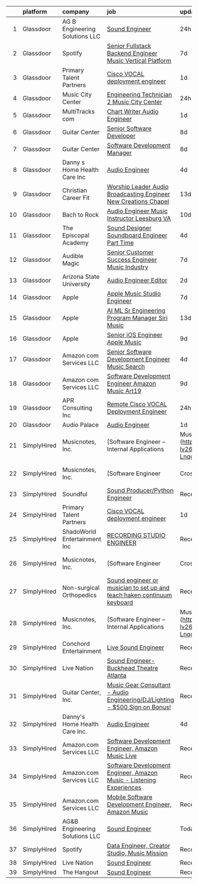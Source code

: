 

|    | platform    | company                        | job                                                                                                                                                                                                                                                                                                                                                                                                                                                                                                                                                                                                                                                                                                                                                                                                                                                                                                                                                                                                                                                                                                                                                                                                                                                                                                                                                                                                  | update_time   | location                            |
|---:|:------------|:-------------------------------|:-----------------------------------------------------------------------------------------------------------------------------------------------------------------------------------------------------------------------------------------------------------------------------------------------------------------------------------------------------------------------------------------------------------------------------------------------------------------------------------------------------------------------------------------------------------------------------------------------------------------------------------------------------------------------------------------------------------------------------------------------------------------------------------------------------------------------------------------------------------------------------------------------------------------------------------------------------------------------------------------------------------------------------------------------------------------------------------------------------------------------------------------------------------------------------------------------------------------------------------------------------------------------------------------------------------------------------------------------------------------------------------------------------|:--------------|:------------------------------------|
|  1 | Glassdoor   | AG B Engineering Solutions LLC | [Sound Engineer](https://www.glassdoor.com/partner/jobListing.htm?pos=106&ao=1136043&s=58&guid=000001834a3fe88e94c50a7773800362&src=GD_JOB_AD&t=SR&vt=w&ea=1&cs=1_92fa79e6&cb=1663398046127&jobListingId=1008144728152&jrtk=3-0-1gd53vq5iimas801-1gd53vq62jm6r800-0abf99ece0991c7d-)                                                                                                                                                                                                                                                                                                                                                                                                                                                                                                                                                                                                                                                                                                                                                                                                                                                                                                                                                                                                                                                                                                                 | 24h           | Remote                              |
|  2 | Glassdoor   | Spotify                        | [Senior Fullstack Backend Engineer  Music Vertical Platform](https://www.glassdoor.com/partner/jobListing.htm?pos=109&ao=1136043&s=58&guid=000001834a3fe88e94c50a7773800362&src=GD_JOB_AD&t=SR&vt=w&cs=1_2c3bd11b&cb=1663398046127&jobListingId=1008129613240&jrtk=3-0-1gd53vq5iimas801-1gd53vq62jm6r800-a24b3b128f6f44d4-)                                                                                                                                                                                                                                                                                                                                                                                                                                                                                                                                                                                                                                                                                                                                                                                                                                                                                                                                                                                                                                                                          | 7d            | New York, NY                        |
|  3 | Glassdoor   | Primary Talent Partners        | [Cisco VOCAL deployment engineer](https://www.glassdoor.com/partner/jobListing.htm?pos=104&ao=1110586&s=58&guid=000001834a3fe88e94c50a7773800362&src=GD_JOB_AD&t=SR&vt=w&ea=1&cs=1_bd403678&cb=1663398046127&jobListingId=1008142326403&cpc=8795CF9063CD573D&jrtk=3-0-1gd53vq5iimas801-1gd53vq62jm6r800-7d00ccaf62efed1c--6NYlbfkN0DOCvLQenlXS7fh3AEEtPwhntZQnPW7UfiJ0vyM-Z38ZvlXuLrJoooXtLfzu_VlecwdXf2-mFmTvw5qj8J58wcNbZAHqxpQ0rPpLIecZwvN76JywW45ZeN-Zmdv4P0XYW4kVG34I6kwMMlkoMzHT0e0Kc1SMd9maj013JwK54aCCnnjzMboQBdj2AAmYQjrEJ8FylzVlxvfnYjtl8qkl8bJOBKZx5GUPOT6_vVpTR56A3hD7EIDFAh8EJXsytxnwayH4VxrWO4JsPmn7yid1HzATlQC1_OvAn_uOvzk90TB69ZrUO9SvBy8-NNPrlx98NGjB9m6Ic42QfXw92rL9M8c8DKvM7t25sMBNfehGoP7uKr3fSpHAf-B2tHDkq1YFGbC0ITWMX1DfmdNqUIrOtzgA7JCCB5oxsGlWIJkRXAUf5qxEh__TFjrGuptdgmYp-QnPwIRUffeLMZjfsuKTckmMYTqW1MiI0JUOANLcg_lcIIms5344iWLYo2fkuxLlMOuxwztizyZpw%3D%3D)                                                                                                                                                                                                                                                                                                                                                                                                                                                                                                               | 1d            | Remote                              |
|  4 | Glassdoor   | Music City Center              | [Engineering Technician 2   Music City Center](https://www.glassdoor.com/partner/jobListing.htm?pos=115&ao=1136043&s=58&guid=000001834a3fe88e94c50a7773800362&src=GD_JOB_AD&t=SR&vt=w&ea=1&cs=1_f27a427f&cb=1663398046128&jobListingId=1008144780824&jrtk=3-0-1gd53vq5iimas801-1gd53vq62jm6r800-9b4715f52be0fb3d-)                                                                                                                                                                                                                                                                                                                                                                                                                                                                                                                                                                                                                                                                                                                                                                                                                                                                                                                                                                                                                                                                                   | 24h           | Nashville, TN                       |
|  5 | Glassdoor   | MultiTracks com                | [Chart Writer   Audio Engineer](https://www.glassdoor.com/partner/jobListing.htm?pos=108&ao=1136043&s=58&guid=000001834a3fe88e94c50a7773800362&src=GD_JOB_AD&t=SR&vt=w&cs=1_bc9ff8eb&cb=1663398046127&jobListingId=1008142207996&jrtk=3-0-1gd53vq5iimas801-1gd53vq62jm6r800-ccfc7e7d8acd7691-)                                                                                                                                                                                                                                                                                                                                                                                                                                                                                                                                                                                                                                                                                                                                                                                                                                                                                                                                                                                                                                                                                                       | 1d            | Cedar Park, TX                      |
|  6 | Glassdoor   | Guitar Center                  | [Senior Software Developer](https://www.glassdoor.com/partner/jobListing.htm?pos=119&ao=1136043&s=58&guid=000001834a3fe88e94c50a7773800362&src=GD_JOB_AD&t=SR&vt=w&cs=1_2d693149&cb=1663398046129&jobListingId=1008126583887&jrtk=3-0-1gd53vq5iimas801-1gd53vq62jm6r800-2b3b599a2892437b-)                                                                                                                                                                                                                                                                                                                                                                                                                                                                                                                                                                                                                                                                                                                                                                                                                                                                                                                                                                                                                                                                                                           | 8d            | Frederick, MD                       |
|  7 | Glassdoor   | Guitar Center                  | [Software Development Manager](https://www.glassdoor.com/partner/jobListing.htm?pos=118&ao=1136043&s=58&guid=000001834a3fe88e94c50a7773800362&src=GD_JOB_AD&t=SR&vt=w&cs=1_ece20230&cb=1663398046128&jobListingId=1008126583885&jrtk=3-0-1gd53vq5iimas801-1gd53vq62jm6r800-090270ed63fc687b-)                                                                                                                                                                                                                                                                                                                                                                                                                                                                                                                                                                                                                                                                                                                                                                                                                                                                                                                                                                                                                                                                                                        | 8d            | Frederick, MD                       |
|  8 | Glassdoor   | Danny s Home Health Care Inc   | [Audio Engineer](https://www.glassdoor.com/partner/jobListing.htm?pos=101&ao=1110586&s=58&guid=000001834a3fe88e94c50a7773800362&src=GD_JOB_AD&t=SR&vt=w&ea=1&cs=1_03e07c38&cb=1663398046127&jobListingId=1008134151228&cpc=A0032DE20586B9BD&jrtk=3-0-1gd53vq5iimas801-1gd53vq62jm6r800-d96fd0092005e7ba--6NYlbfkN0BoInTxaLMgkHfYaVP3cjWr3Sg06t2RqWCP-gXfyzuwcAKjbigUHLNrL0tn_yz6JlUOWou0FcGHTzr2os2mD1KAPpd-ACAcwY0h9eauOD3aWG_L3Dx0BkTIHnyCalEaEiU-pjJg_8aKBVZXC2f7pUDDYWRJO-tzJ-e7l1wrtaTNOcOW7ZrA-UAstBtsnPwPdV6rYrgywY8RCzscHO4q2zCbgzGSI7Sgcb50TdkTEbSjIGboxX-IZcdyLoLS_o6sC_v-qMVc-_BSueaz2ws0ypVum1hzXP_z8HNIw_Ows1V7MKsTKWzFwHntgJX-YcjKE2fj0S8ai5_xuUWImQuZ57GuMT6JrP_oldVKA_-3mqneBXdPTs6DKfwbeUku-zyAoMs7AVO2CrkjoJgsz8rkwB36X5D5Kyn0Ba7GlmCVRW3w2kcZPVZVJTzj3eyeFYkZIH4IlQItY_mottoOdcHnQyCMceXWtpE862W67Y7k3Z_ESJKiQ_4B2w_ShPwPMTe2UPg%3D)                                                                                                                                                                                                                                                                                                                                                                                                                                                                                                                                              | 4d            | Berkley, MI                         |
|  9 | Glassdoor   | Christian Career Fit           | [Worship Leader Audio   Broadcasting Engineer   New Creations Chapel](https://www.glassdoor.com/partner/jobListing.htm?pos=116&ao=1136043&s=58&guid=000001834a3fe88e94c50a7773800362&src=GD_JOB_AD&t=SR&vt=w&ea=1&cs=1_58d8025b&cb=1663398046128&jobListingId=1008115720654&jrtk=3-0-1gd53vq5iimas801-1gd53vq62jm6r800-467d6a52a6f83525-)                                                                                                                                                                                                                                                                                                                                                                                                                                                                                                                                                                                                                                                                                                                                                                                                                                                                                                                                                                                                                                                            | 13d           | Richmond, IN                        |
| 10 | Glassdoor   | Bach to Rock                   | [Audio Engineer Music Instructor   Leesburg  VA](https://www.glassdoor.com/partner/jobListing.htm?pos=120&ao=1136043&s=58&guid=000001834a3fe88e94c50a7773800362&src=GD_JOB_AD&t=SR&vt=w&ea=1&cs=1_5d5ccb86&cb=1663398046129&jobListingId=1008121513694&jrtk=3-0-1gd53vq5iimas801-1gd53vq62jm6r800-740c828b02a08e51-)                                                                                                                                                                                                                                                                                                                                                                                                                                                                                                                                                                                                                                                                                                                                                                                                                                                                                                                                                                                                                                                                                 | 10d           | Leesburg, VA                        |
| 11 | Glassdoor   | The Episcopal Academy          | [Sound Designer  Soundboard Engineer  Part Time ](https://www.glassdoor.com/partner/jobListing.htm?pos=113&ao=1136043&s=58&guid=000001834a3fe88e94c50a7773800362&src=GD_JOB_AD&t=SR&vt=w&ea=1&cs=1_e2e52c53&cb=1663398046128&jobListingId=1008134158666&jrtk=3-0-1gd53vq5iimas801-1gd53vq62jm6r800-42249c09ee087c0a-)                                                                                                                                                                                                                                                                                                                                                                                                                                                                                                                                                                                                                                                                                                                                                                                                                                                                                                                                                                                                                                                                                | 4d            | Newtown Square, PA                  |
| 12 | Glassdoor   | Audible Magic                  | [Senior Customer Success Engineer   Music Industry](https://www.glassdoor.com/partner/jobListing.htm?pos=117&ao=1136043&s=58&guid=000001834a3fe88e94c50a7773800362&src=GD_JOB_AD&t=SR&vt=w&ea=1&cs=1_7eace52e&cb=1663398046128&jobListingId=1008130465709&jrtk=3-0-1gd53vq5iimas801-1gd53vq62jm6r800-d82875c7ce777cf8-)                                                                                                                                                                                                                                                                                                                                                                                                                                                                                                                                                                                                                                                                                                                                                                                                                                                                                                                                                                                                                                                                              | 7d            | Los Gatos, CA                       |
| 13 | Glassdoor   | Arizona State University       | [Audio Engineer Editor](https://www.glassdoor.com/partner/jobListing.htm?pos=112&ao=1136043&s=58&guid=000001834a3fe88e94c50a7773800362&src=GD_JOB_AD&t=SR&vt=w&cs=1_264d23e8&cb=1663398046128&jobListingId=1008140425327&jrtk=3-0-1gd53vq5iimas801-1gd53vq62jm6r800-89bab4b42d4210d4-)                                                                                                                                                                                                                                                                                                                                                                                                                                                                                                                                                                                                                                                                                                                                                                                                                                                                                                                                                                                                                                                                                                               | 2d            | Phoenix, AZ                         |
| 14 | Glassdoor   | Apple                          | [Apple Music Studio Engineer](https://www.glassdoor.com/partner/jobListing.htm?pos=107&ao=1136043&s=58&guid=000001834a3fe88e94c50a7773800362&src=GD_JOB_AD&t=SR&vt=w&cs=1_1914bc7e&cb=1663398046127&jobListingId=1008129304350&jrtk=3-0-1gd53vq5iimas801-1gd53vq62jm6r800-eeab2f957222d788-)                                                                                                                                                                                                                                                                                                                                                                                                                                                                                                                                                                                                                                                                                                                                                                                                                                                                                                                                                                                                                                                                                                         | 7d            | Culver City, CA                     |
| 15 | Glassdoor   | Apple                          | [AI ML   Sr Engineering Program Manager  Siri Music](https://www.glassdoor.com/partner/jobListing.htm?pos=105&ao=1110586&s=58&guid=000001834a3fe88e94c50a7773800362&src=GD_JOB_AD&t=SR&vt=w&cs=1_29c011c9&cb=1663398046127&jobListingId=1008115940642&cpc=3BA4CE39D5B5DEF5&jrtk=3-0-1gd53vq5iimas801-1gd53vq62jm6r800-809c7cf8beecd65c--6NYlbfkN0BvKrLyj5gPmtZO9T8euul8TCxuuKNOtzRJOomxnwSEodTz2Bc-sPZl1dBMH13w-jM9N6qTHIvrWC1BRq1o54dOXwL3ATM3A0cltl3iika3bcZ22vh2xcUnG0BDCq5TYnFLYFZm3VJVaY0oNGuS2NrkiSqDUF8yw5hZJ_f1587e8329TyBMxlfQ3tfVQnN3BFfeRnN1kgjSnzFH_CJsNFo6R_cof_gvGvqzZN05V3SmActDf9O8cv0cE6kwY7Pe0oQVS0kJQlWDuOxCKrRVO59raJt9ApkyMMQf-rf6Sq_-AzNGFj_KoTVnWyxS2mxnsDvXkv5xVa45ARHBn7A67dQbPvIKOjJEdVyBfinuVi8FYTEQANS2M-d23vpoDQSkkZcxTgskTvZhmNVOYN7syugX7hTM2u-DPwy4p1UZ_nybMsPMDgiAiijHuR1-1dua9e9e789nCAAqFrjvfH7QBVQuPx0nLYQ17t2OzXZumhxUPr_yOn2SBCjQIEv79QCRe-SAY2AKSbW1ZIFyEoa5-56_QjSpVbCcGh6t_Ta0B-Jt7hqDTX9PgpyzLX7kD59agoqLPsC9jvFxrIsH5UOPN1HSAlo_gLqcvWQYq93dEuhkxC4k6rbH7a9NsDcM03RI2lPsnaHGdTW9XsmbUNPxA79aeWMhVOUthxyDZLhrTbv4pM3kUojVjQEoR5n6SRekYGHh1RC_L4oCql-vimcFkU4tqmjmywdU337r6YrfGQE1eZDPBR4Hj65mQMIruqUteRRuEmG4nmoZVpw2Cnh6GJ_7pmsqzcqbHhv-vmW56maIBscA9kAz_ozS1N-CsSy9UdeUEt1yUhR7PMuxvof8rmnQKJpGUBK6VFKADui-1CS0G-Nh0SEwEdsPCig5X_Fnq-7UP4umBj018Ns7gE1ihu9-JrgBa-2GxmViz0Ag0tRMlTVw3QwTWZVt3Z6uYZQFRXiZKefodFOVqGZ2qqTXlaXOueYIFMEZt16cL0md56cbMQ%3D%3D) | 13d           | Seattle, WA                         |
| 16 | Glassdoor   | Apple                          | [Senior iOS Engineer   Apple Music](https://www.glassdoor.com/partner/jobListing.htm?pos=103&ao=1110586&s=58&guid=000001834a3fe88e94c50a7773800362&src=GD_JOB_AD&t=SR&vt=w&cs=1_815618c7&cb=1663398046127&jobListingId=1008124638462&cpc=AC285F3A3ECA6BB0&jrtk=3-0-1gd53vq5iimas801-1gd53vq62jm6r800-b40472fcd5b77a01--6NYlbfkN0BvKrLyj5gPmtZO9T8euul8TCxuuKNOtzRJOomxnwSEodTz2Bc-sPZlC5mDe-NOaJj3uJWhcftnQ1EeXYDYOhOD57yPluTzB7iCWM8TunRiGMJPuBJBLXDP2TWVf1DPRuN5EbUfRePyfAwSkSYaw9N6mbka4b9bxgwV-hCUhwq6fLTDVQun_KpmlMsVN-j6j4TZ5J_hG16VhIcGR6-Sb9hWGVK9rbP6RTW4OL-lgahcAtJ_ZSvy52iXMyC8SpOp_6C7V3qI-qeEM9QgJu9EI55qubTy6KEYnuC2lcEgU-i64eLWKcgj1ItXYQLm-TBrMWVrme-t6hBvXjl1n_FTtKMwZuXDiHiXQjD7JpMiKSP7y2KM3yRcjUmvPQZ3f1iogJk3NEOJt0htT5PsJSIwDTllnP0qG6xQjNkF_kQp9Tc7upaAHnU2w_WZ7Kfm3e_VTqz5Nx9DbLetsYhYkZEmim2QjLaJmXaCdOCB7pBp-Phwk-WkiZ_mzLnIoCZeWTHW8NgWcyk6WOCPpfwxK_Pp8QTiiNkBaX2Fqvg6cGklGRBl48OoyKSEf4ulHQmbOBlqlW4hglfBrZHj5ringHJaUDRqjQTIKgge7ETxrKPiv2jV6t5LgO16qhlQZPC-J0JVmc90AE1vqx2dOfEmzR9n4YecoF545novoTWtxVuckA56Kekk5yOjo3kyF3qAqgmM6dhDuAkSm1uNjN9BJT0UvChPu87MDimc9lr2Oh2rXQaxpDxFar-lOc0dTLRJBE77PQbFYOy3y5S0f3x9ZTGjsM6JW0Lm2cYIBI1BlbtxKDTw--lLbM7XNpvPGatRMZDlUnaYpD8tO1FVkA4OVj1HhnGItW1P_qHStbm4yNHz6H9uHGeQdUI5sdgWoM1REVrMCP7VSayic5q65qCNwQvM0nytgUtpZvKi_6hai_Qkw4xQad7WUOdYfKp_-z0N7UzX8eUbXGDoOlzspU1DVWI2sarZ)                                              | 9d            | San Diego, CA                       |
| 17 | Glassdoor   | Amazon com Services LLC        | [Senior Software Development Engineer  Music  Search ](https://www.glassdoor.com/partner/jobListing.htm?pos=111&ao=1136043&s=58&guid=000001834a3fe88e94c50a7773800362&src=GD_JOB_AD&t=SR&vt=w&cs=1_c5bef1a7&cb=1663398046128&jobListingId=1008133918419&jrtk=3-0-1gd53vq5iimas801-1gd53vq62jm6r800-15b8ae8ba5cd7a7a-)                                                                                                                                                                                                                                                                                                                                                                                                                                                                                                                                                                                                                                                                                                                                                                                                                                                                                                                                                                                                                                                                                | 4d            | San Francisco, CA                   |
| 18 | Glassdoor   | Amazon com Services LLC        | [Software Development Engineer   Amazon Music  Art19](https://www.glassdoor.com/partner/jobListing.htm?pos=114&ao=1136043&s=58&guid=000001834a3fe88e94c50a7773800362&src=GD_JOB_AD&t=SR&vt=w&cs=1_b95acd51&cb=1663398046128&jobListingId=1008122422712&jrtk=3-0-1gd53vq5iimas801-1gd53vq62jm6r800-8fdf4b8576848af7-)                                                                                                                                                                                                                                                                                                                                                                                                                                                                                                                                                                                                                                                                                                                                                                                                                                                                                                                                                                                                                                                                                 | 9d            | San Francisco, CA                   |
| 19 | Glassdoor   | APR Consulting Inc             | [Remote Cisco VOCAL Deployment Engineer](https://www.glassdoor.com/partner/jobListing.htm?pos=102&ao=1110586&s=58&guid=000001834a3fe88e94c50a7773800362&src=GD_JOB_AD&t=SR&vt=w&ea=1&cs=1_cdfecf1c&cb=1663398046127&jobListingId=1008144961409&cpc=149B3D5996025BBA&jrtk=3-0-1gd53vq5iimas801-1gd53vq62jm6r800-38b1b6dcd94dc75d--6NYlbfkN0DKYEYS6AaSgPeXyWAkdM8_YPNZv0Ej8KjQCXpwSuT3KN5h05DBiQlmBf-mfh9BB2_orXgrxoLBRMxkNRQrolYV9I2SUgpTV9TA5chH-UPupMt7FQa8OnBoqSaBdLcWyH47-zjvTPRP4kAtNejIFilcckzat_tTOpCvVeAJTRjhpw9BHZTvfd7aRVEMlyIbSQRqc0h_1nJFRAvCpj63c4sT83LclyCVcXi5GbBFWoUMcJa3sVWsGsG9myqPgyM-erozIBcKcByn4fQ-7smfA6mTD1zn9OIdENJqqw7e17P43li3ktqP9vH_6eXgLKHIvC8Kj9ZoiY9eqSyoW4pCqaQynIrfox1hOMAmKNFY6w_bglom_XMoKgqXX7JogPdtUj1PPxvjbMS9nLUJ7jMR69zUs-0Fqopg0KM5YOQDpeGusRjYUMErjwuYIKD2gUuYsTGtePAsqJS2GI0sjVTbG4fRLQwn7FN2hTJ8DdgG_6yo1UASsMx-77E7po24oKorFZj0Jl4ukOecxjogF_XlTA-oW3Ui_pkNE-SRqk5zVmUhUA%3D%3D)                                                                                                                                                                                                                                                                                                                                                                                                                                                                        | 24h           | Houston, TX                         |
| 20 | Glassdoor   | Audio Palace                   | [Audio Engineer](https://www.glassdoor.com/partner/jobListing.htm?pos=110&ao=1136043&s=58&guid=000001834a3fe88e94c50a7773800362&src=GD_JOB_AD&t=SR&vt=w&ea=1&cs=1_9218a789&cb=1663398046128&jobListingId=1008142812191&jrtk=3-0-1gd53vq5iimas801-1gd53vq62jm6r800-1eaa16ddf4411fa3-)                                                                                                                                                                                                                                                                                                                                                                                                                                                                                                                                                                                                                                                                                                                                                                                                                                                                                                                                                                                                                                                                                                                 | 1d            | Virginia Beach, VA                  |
| 21 | SimplyHired | Musicnotes, Inc.               | [Software Engineer – Internal Applications | Music Industry](https://www.simplyhired.com/job/CJj4BR8cQSu-lv26kchc9c99R6mB050UHH-Lnqgt3YQdfFX2vFlL3A?q=music+engineer)                                                                                                                                                                                                                                                                                                                                                                                                                                                                                                                                                                                                                                                                                                                                                                                                                                                                                                                                                                                                                                                                                                                                                                                                                                | Recently      | Remote                              |
| 22 | SimplyHired | Musicnotes, Inc.               | [Software Engineer | Cross-Platform Apps | Music Industry](https://www.simplyhired.com/job/k8E4fg8SWWqgvPsk4kBA2CqJDhhUZAmYysUfvRGHibz7cVQEY9wzyw?q=music+engineer)                                                                                                                                                                                                                                                                                                                                                                                                                                                                                                                                                                                                                                                                                                                                                                                                                                                                                                                                                                                                                                                                                                                                                                                                                                  | Recently      | Remote                              |
| 23 | SimplyHired | Soundful                       | [Sound Producer/Python Engineer](https://www.simplyhired.com/job/fKwTfqRWVzhZJJT6yoybTUB5_pL76wxlddnu6kqy2_naoU7JVaHVBQ?q=music+engineer)                                                                                                                                                                                                                                                                                                                                                                                                                                                                                                                                                                                                                                                                                                                                                                                                                                                                                                                                                                                                                                                                                                                                                                                                                                                            | Recently      | Remote                              |
| 24 | SimplyHired | Primary Talent Partners        | [Cisco VOCAL deployment engineer](https://www.simplyhired.com/job/0rDjE0CCKbhFGZXJHiS_xQP1P-3tbPR2ePqgzRoJL-UXm89Dr0z4ZQ?q=music+engineer)                                                                                                                                                                                                                                                                                                                                                                                                                                                                                                                                                                                                                                                                                                                                                                                                                                                                                                                                                                                                                                                                                                                                                                                                                                                           | 1d            | Remote                              |
| 25 | SimplyHired | ShadoWorld Entertainment Inc   | [RECORDING STUDIO ENGINEER](https://www.simplyhired.com/job/LuUo1uNsflz97Kc2VUvstOqF-GlyVnesKKVECsAsCY7m3CzEC5ML1A?q=music+engineer)                                                                                                                                                                                                                                                                                                                                                                                                                                                                                                                                                                                                                                                                                                                                                                                                                                                                                                                                                                                                                                                                                                                                                                                                                                                                 | Recently      | Los Angeles, CA                     |
| 26 | SimplyHired | Musicnotes, Inc.               | [Software Engineer | Cross-Platform Apps | Music Industry](https://www.simplyhired.com/job/k8E4fg8SWWqgvPsk4kBA2CqJDhhUZAmYysUfvRGHibz7cVQEY9wzyw?q=music+engineer)                                                                                                                                                                                                                                                                                                                                                                                                                                                                                                                                                                                                                                                                                                                                                                                                                                                                                                                                                                                                                                                                                                                                                                                                                                  | Recently      | Remote                              |
| 27 | SimplyHired | Non-surgical Orthopedics       | [Sound engineer or musician to set up and teach haken continuum keyboard](https://www.simplyhired.com/job/7y5RxfWgvBhvD5ARANj7xR1wS24g3fPvxpYIHCnLHOc6p5-BJXdA0g?q=music+engineer)                                                                                                                                                                                                                                                                                                                                                                                                                                                                                                                                                                                                                                                                                                                                                                                                                                                                                                                                                                                                                                                                                                                                                                                                                   | Recently      | Hicksville, NY                      |
| 28 | SimplyHired | Musicnotes, Inc.               | [Software Engineer – Internal Applications | Music Industry](https://www.simplyhired.com/job/CJj4BR8cQSu-lv26kchc9c99R6mB050UHH-Lnqgt3YQdfFX2vFlL3A?q=music+engineer)                                                                                                                                                                                                                                                                                                                                                                                                                                                                                                                                                                                                                                                                                                                                                                                                                                                                                                                                                                                                                                                                                                                                                                                                                                | Recently      | Remote                              |
| 29 | SimplyHired | Conchord Entertainment         | [Live Sound Engineer](https://www.simplyhired.com/job/UEA40oo_tuyiPqvpC2XRNDDUAd6VWYQaSSZopTq90hge9e7ynS5vdw?q=music+engineer)                                                                                                                                                                                                                                                                                                                                                                                                                                                                                                                                                                                                                                                                                                                                                                                                                                                                                                                                                                                                                                                                                                                                                                                                                                                                       | Recently      | Boston, MA                          |
| 30 | SimplyHired | Live Nation                    | [Sound Engineer-Buckhead Theatre Atlanta](https://www.simplyhired.com/job/CS_P1LrQEVWhUzfOy9HGh8tKdpV6HYhrpLJTOl-mNWdUzrFJGN3YUA?q=music+engineer)                                                                                                                                                                                                                                                                                                                                                                                                                                                                                                                                                                                                                                                                                                                                                                                                                                                                                                                                                                                                                                                                                                                                                                                                                                                   | Recently      | Atlanta, GA                         |
| 31 | SimplyHired | Guitar Center, Inc.            | [Music Gear Consultant - Audio Engineering/DJ/Lighting - $500 Sign on Bonus!](https://www.simplyhired.com/job/A1q2-hoFBf33n2hzvrtqJdUCpA-f5UgA83I6sNug1CkHmCGdLFdqzA?q=music+engineer)                                                                                                                                                                                                                                                                                                                                                                                                                                                                                                                                                                                                                                                                                                                                                                                                                                                                                                                                                                                                                                                                                                                                                                                                               | Recently      | Nashville, TN                       |
| 32 | SimplyHired | Danny's Home Health Care Inc.  | [Audio Engineer](https://www.simplyhired.com/job/F1FzUP3z40ElkR4H5ulyLtbfchMPAbkUXZ3ww5sJeRmeT_hteiRp-A?q=music+engineer)                                                                                                                                                                                                                                                                                                                                                                                                                                                                                                                                                                                                                                                                                                                                                                                                                                                                                                                                                                                                                                                                                                                                                                                                                                                                            | 4d            | Berkley, MI                         |
| 33 | SimplyHired | Amazon.com Services LLC        | [Software Development Engineer, Amazon Music Live](https://www.simplyhired.com/job/mpgzgT6r885fjDF9t9oYbhMiUPQvAME3CQopjyPobkAI9WLjTXZnMg?q=music+engineer)                                                                                                                                                                                                                                                                                                                                                                                                                                                                                                                                                                                                                                                                                                                                                                                                                                                                                                                                                                                                                                                                                                                                                                                                                                          | Recently      | Remote +1 location                  |
| 34 | SimplyHired | Amazon.com Services LLC        | [Software Development Engineer, Amazon Music - Listening Experiences](https://www.simplyhired.com/job/YHwS5nRobLz3g7QmxKjYHE_-NmQYgK6f0Wtg9OOgzGIPeFH2CGHMIg?q=music+engineer)                                                                                                                                                                                                                                                                                                                                                                                                                                                                                                                                                                                                                                                                                                                                                                                                                                                                                                                                                                                                                                                                                                                                                                                                                       | Recently      | United States +2 locations          |
| 35 | SimplyHired | Amazon.com Services LLC        | [Mobile Software Development Engineer, Amazon Music](https://www.simplyhired.com/job/rsCpBFn9OPkke_bvO-qBzJn5h5ReCdfOAt4WT5ZVWGLUNKcNA3LNNA?q=music+engineer)                                                                                                                                                                                                                                                                                                                                                                                                                                                                                                                                                                                                                                                                                                                                                                                                                                                                                                                                                                                                                                                                                                                                                                                                                                        | Recently      | Remote +3 locations                 |
| 36 | SimplyHired | AG&B Engineering Solutions LLC | [Sound Engineer](https://www.simplyhired.com/job/XB4NlgOdSydEALbFNrDVdxkBWnurBm7qmtD78kzLZiXC-F2WXV_8Gg?q=music+engineer)                                                                                                                                                                                                                                                                                                                                                                                                                                                                                                                                                                                                                                                                                                                                                                                                                                                                                                                                                                                                                                                                                                                                                                                                                                                                            | Today         | Remote                              |
| 37 | SimplyHired | Spotify                        | [Data Engineer, Creator Studio, Music Mission](https://www.simplyhired.com/job/gx6_0Pe4pjCb2iMDm-oEabY8egsyZ1Ii5bgjJRk6_cKJ1o2Hf2rTOA?q=music+engineer)                                                                                                                                                                                                                                                                                                                                                                                                                                                                                                                                                                                                                                                                                                                                                                                                                                                                                                                                                                                                                                                                                                                                                                                                                                              | Recently      | New York, NY                        |
| 38 | SimplyHired | Live Nation                    | [Sound Engineer](https://www.simplyhired.com/job/bbw4x89oPMtkrBctyDheYqQZ0L-XhCo4vFHHd3Shy7reZt1WcADa7Q?q=music+engineer)                                                                                                                                                                                                                                                                                                                                                                                                                                                                                                                                                                                                                                                                                                                                                                                                                                                                                                                                                                                                                                                                                                                                                                                                                                                                            | Recently      | North Myrtle Beach, SC +3 locations |
| 39 | SimplyHired | The Hangout                    | [Sound Engineer](https://www.simplyhired.com/job/pPtma4KfpJL8yv0IV160PCctZ7zJieTNPnwDrISJ5-REzhgDQyRTVw?q=music+engineer)                                                                                                                                                                                                                                                                                                                                                                                                                                                                                                                                                                                                                                                                                                                                                                                                                                                                                                                                                                                                                                                                                                                                                                                                                                                                            | Recently      | Myrtle Beach, SC                    |
